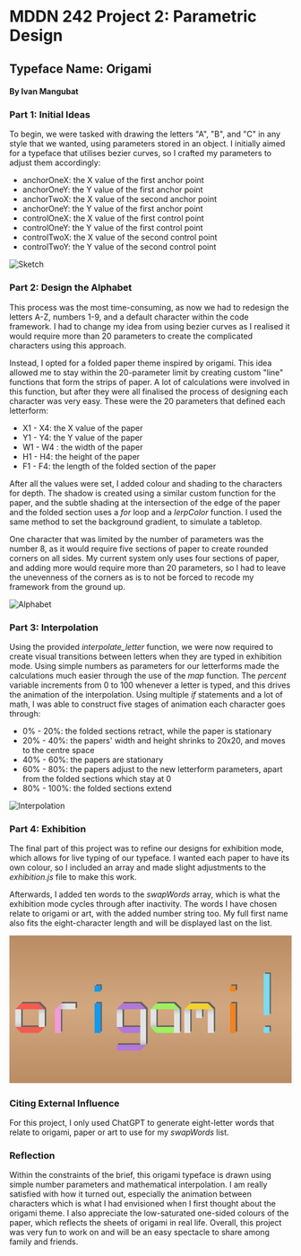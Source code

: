 # MDDN 242 Project 2: Parametric Design
## Typeface Name: Origami
#### By Ivan Mangubat
### Part 1: Initial Ideas
To begin, we were tasked with drawing the letters "A", "B", and "C" in any style that we wanted, using parameters stored in an object. I initially aimed for a typeface that utilises bezier curves, so I crafted my parameters to adjust them accordingly:

- anchorOneX: the X value of the first anchor point
- anchorOneY: the Y value of the first anchor point
- anchorTwoX: the X value of the second anchor point
- anchorOneY: the Y value of the first anchor point
- controlOneX: the X value of the first control point
- controlOneY: the Y value of the first control point
- controlTwoX: the X value of the second control point
- controlTwoY: the Y value of the second control point

![Sketch](images/sketch.jpg)
### Part 2: Design the Alphabet
This process was the most time-consuming, as now we had to redesign the letters A-Z, numbers 1-9, and a default character within the code framework. I had to change my idea from using bezier curves as I realised it would require more than 20 parameters to create the complicated characters using this approach.

Instead, I opted for a folded paper theme inspired by origami.  This idea allowed me to stay within the 20-parameter limit by creating custom "line" functions that form the strips of paper. A lot of calculations were involved in this function, but after they were all finalised the process of designing each character was very easy. These were the 20 parameters that defined each letterform:

- X1 - X4: the X value of the paper
- Y1 - Y4: the Y value of the paper
- W1 - W4 : the width of the paper
- H1 - H4: the height of the paper
- F1 - F4: the length of the folded section of the paper

After all the values were set, I added colour and shading to the characters for depth. The shadow is created using a similar custom function for the paper, and the subtle shading at the intersection of the edge of the paper and the folded section uses a *for* loop and a *lerpColor* function. I used the same method to set the background gradient, to simulate a tabletop.

One character that was limited by the number of parameters was the number 8, as it would require five sections of paper to create rounded corners on all sides. My current system only uses four sections of paper, and adding more would require more than 20 parameters, so I had to leave the unevenness of the corners as is to not be forced to recode my framework from the ground up.

![Alphabet](images/alphabet.jpg)
### Part 3: Interpolation
Using the provided *interpolate_letter* function, we were now required to create visual transitions between letters when they are typed in exhibition mode. Using simple numbers as parameters for our letterforms made the calculations much easier through the use of the *map* function. The *percent* variable increments from 0 to 100 whenever a letter is typed, and this drives the animation of the interpolation. Using multiple *if* statements and a lot of math, I was able to construct five stages of animation each character goes through:

- 0% - 20%: the folded sections retract, while the paper is stationary
- 20% - 40%: the papers' width and height shrinks to 20x20, and moves to the centre space
- 40% - 60%: the papers are stationary
- 60% - 80%: the papers adjust to the new letterform parameters, apart from the folded sections which stay at 0
- 80% - 100%: the folded sections extend

![Interpolation](images/interaction.jpg)
### Part 4: Exhibition
The final part of this project was to refine our designs for exhibition mode, which allows for live typing of our typeface. I wanted each paper to have its own colour, so I included an array and made slight adjustments to the *exhibition.js* file to make this work.

Afterwards, I added ten words to the *swapWords* array, which is what the exhibition mode cycles through after inactivity. The words I have chosen relate to origami or art, with the added number string too. My full first name also fits the eight-character length and will be displayed last on the list.

![Exhibition](preview.jpg)
### Citing External Influence
For this project, I only used ChatGPT to generate eight-letter words that relate to origami, paper or art to use for my *swapWords* list.

### Reflection
Within the constraints of the brief, this origami typeface is drawn using simple number parameters and mathematical interpolation. I am really satisfied with how it turned out, especially the animation between characters which is what I had envisioned when I first thought about the origami theme. I also appreciate the low-saturated one-sided colours of the paper, which reflects the sheets of origami in real life. Overall, this project was very fun to work on and will be an easy spectacle to share among family and friends.